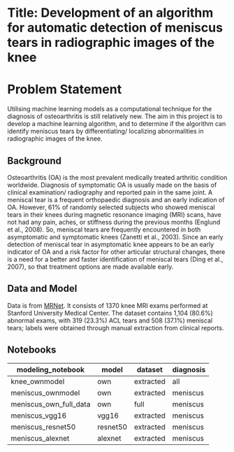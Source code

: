 # Title: Development of an algorithm for automatic detection of meniscus tears in radiographic images of the knee

# Problem Statement
Utilising machine learning models as a computational technique for the diagnosis of osteoarthritis is still relatively new. The aim in this project is to develop a machine learning algorithm, and to determine if the algorithm can identify meniscus tears by differentiating/ localizing abnormalities in radiographic images of the knee.

## Background
Osteoarthritis (OA) is the most prevalent medically treated arthritic condition worldwide. Diagnosis of symptomatic OA is usually made on the basis of clinical examination/ radiography and reported pain in the same joint. A meniscal tear is a frequent orthopaedic diagnosis and an early indication of OA. However, 61% of randomly selected subjects who showed meniscal tears in their knees during magnetic resonance imaging (MRI) scans, have not had any pain, aches, or stiffness during the previous months (Englund et al., 2008). So, meniscal tears are frequently encountered in both asymptomatic and symptomatic knees (Zanetti et al., 2003). Since an early detection of meniscal tear in asymptomatic knee appears to be an early indicator of OA and a risk factor for other articular structural changes, there is a need for a better and faster identification of meniscal tears (Ding et al., 2007), so that treatment options are made available early.

## Data and Model
Data is from [MRNet](https://stanfordmlgroup.github.io/competitions/mrnet/). It consists of 1370 knee MRI exams performed at Stanford University Medical Center. The dataset contains 1,104 (80.6%) abnormal exams, with 319 (23.3%) ACL tears and 508 (37.1%) meniscal tears; labels were obtained through manual extraction from clinical reports.

## Notebooks
| modeling_notebook      | model    | dataset   | diagnosis |
|------------------------|----------|-----------|-----------|
| knee_ownmodel          | own      | extracted | all       |
| meniscus_ownmodel      | own      | extracted | meniscus  |
| meniscus_own_full_data | own      | full      | meniscus  |
| meniscus_vgg16         | vgg16    | extracted | meniscus  |
| meniscus_resnet50      | resnet50 | extracted | meniscus  |
| meniscus_alexnet       | alexnet  | extracted | meniscus  |

